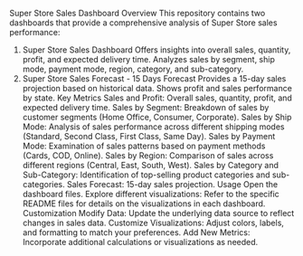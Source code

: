 Super Store Sales Dashboard
Overview
This repository contains two dashboards that provide a comprehensive analysis of Super Store sales performance:

1. Super Store Sales Dashboard
Offers insights into overall sales, quantity, profit, and expected delivery time.
Analyzes sales by segment, ship mode, payment mode, region, category, and sub-category.
2. Super Store Sales Forecast - 15 Days Forecast
Provides a 15-day sales projection based on historical data.
Shows profit and sales performance by state.
Key Metrics
Sales and Profit: Overall sales, quantity, profit, and expected delivery time.
Sales by Segment: Breakdown of sales by customer segments (Home Office, Consumer, Corporate).
Sales by Ship Mode: Analysis of sales performance across different shipping modes (Standard, Second Class, First Class, Same Day).
Sales by Payment Mode: Examination of sales patterns based on payment methods (Cards, COD, Online).
Sales by Region: Comparison of sales across different regions (Central, East, South, West).
Sales by Category and Sub-Category: Identification of top-selling product categories and sub-categories.
Sales Forecast: 15-day sales projection.
Usage
Open the dashboard files.
Explore different visualizations:
Refer to the specific README files for details on the visualizations in each dashboard.
Customization
Modify Data: Update the underlying data source to reflect changes in sales data.
Customize Visualizations: Adjust colors, labels, and formatting to match your preferences.
Add New Metrics: Incorporate additional calculations or visualizations as needed.

